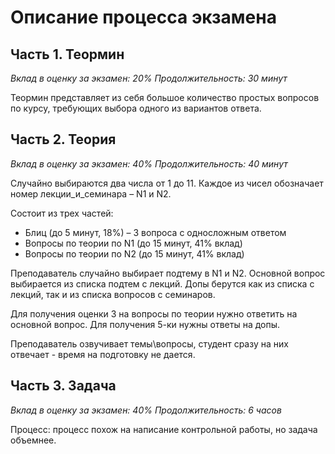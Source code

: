 # Описание процесса экзамена

## Часть 1. Теормин

*Вклад в оценку за экзамен: 20%*
*Продолжительность: 30 минут*

Теормин представляет из себя большое количество простых вопросов по курсу, требующих выбора одного из вариантов ответа.

## Часть 2. Теория

*Вклад в оценку за экзамен: 40%*
*Продолжительность: 40 минут*

Случайно выбираются два числа от 1 до 11. Каждое из чисел обозначает номер лекции_и_семинара – N1 и N2.

Состоит из трех частей:
- Блиц (до 5 минут, 18%) – 3 вопроса с односложным ответом
- Вопросы по теории по N1 (до 15 минут, 41% вклад)
- Вопросы по теории по N2 (до 15 минут, 41% вклад)
 
Преподаватель случайно выбирает подтему в N1 и N2.
Основной вопрос выбирается из списка подтем с лекций. Допы берутся как из списка с лекций, так и из списка вопросов с семинаров.

Для получения оценки 3 на вопросы по теории нужно ответить на основной вопрос. Для получения 5-ки нужны ответы на допы.

Преподаватель озвучивает темы\вопросы, студент сразу на них отвечает - время на подготовку не дается.

## Часть 3. Задача

*Вклад в оценку за экзамен: 40%*
*Продолжительность: 6 часов*

Процесс:­­­­ процесс похож на напи­сание контрольной работы, но задача объемнее.

